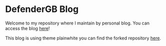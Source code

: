 # DefenderGB Blog
Welcome to my repository where I maintain by personal blog. You can access the blog [here](https://defendergb.github.io/)! 

This blog is using theme plainwhite you can find the forked repository [here](https://github.com/thelehhman/plainwhite-jekyll).